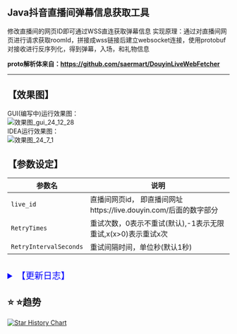  Java抖音直播间弹幕信息获取工具
---------------------------------------------------------------------------------------

修改直播间的网页ID即可通过WSS直连获取弹幕信息
实现原理：通过对直播间网页进行请求获取roomId，拼接成wss链接后建立websocket连接，使用protobuf对接收进行反序列化，得到弹幕，入场，和礼物信息

**proto解析体来自：https://github.com/saermart/DouyinLiveWebFetcher**

---------------------------------------------------------------------------------------


## 【效果图】<br>

GUI(编写中)运行效果图：<br>
![效果图_gui_24_12_28](https://github.com/user-attachments/assets/9d7c3f5e-40da-44e9-a563-5f764148ee53)<br>
IDEA运行效果图：<br>
![效果图_24_7_1](https://github.com/tiangalon/dy_danmaku_java/assets/74497485/5f7e8e29-3fc6-4b68-b355-7b11ece071f0)<br>


## 【参数设定】<br>

| 参数名     | 说明 |
|---------|---|
| `live_id` | 直播间网页id， 即直播间网址https://live.douyin.com/后面的数字部分 |
| `RetryTimes` | 重试次数，0表示不重试(默认),-1表示无限重试,x(x>0)表示重试x次 |
| `RetryIntervalSeconds` | 重试间隔时间，单位秒(默认1秒) |

<br>
<details>
<summary style="font-size:20px;color:blue;">【更新日志】</summary>

| 时间               | 内容                                    |
|---|---|
| 2024.7.12 13:25  | 修复Signature签名功能 测试可用                  |
| 2024.11.30 10:25 | 修复roomId和user_unique_id获取错误问题 测试可用    |:
| 2024.12.22 18:50 | 添加重试功能，可设定0~无限次重试次数和重试间隔时间；关闭cookie警告 |
| 2024.12.28 00:10 | 优化代码结构，添加简易GUI（优化中。。。）                |

</details>

## :star: :star:趋势
[![Star History Chart](https://api.star-history.com/svg?repos=tiangalon/dy_danmaku_java&type=Date)](https://star-history.com/#tiangalon/dy_danmaku_java&Date)
